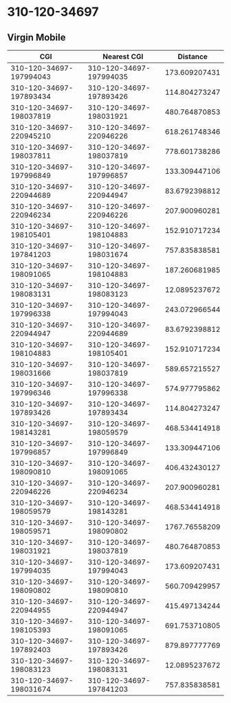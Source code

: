 # 310-120-34697
## Virgin Mobile


| CGI | Nearest CGI | Distance |
|-----|-------------|----------|
| 310-120-34697-197994043 | 310-120-34697-197994035 | 173.609207431 |
| 310-120-34697-197893434 | 310-120-34697-197893426 | 114.804273247 |
| 310-120-34697-198037819 | 310-120-34697-198031921 | 480.764870853 |
| 310-120-34697-220945210 | 310-120-34697-220946226 | 618.261748346 |
| 310-120-34697-198037811 | 310-120-34697-198037819 | 778.601738286 |
| 310-120-34697-197996849 | 310-120-34697-197996857 | 133.309447106 |
| 310-120-34697-220944689 | 310-120-34697-220944947 | 83.6792398812 |
| 310-120-34697-220946234 | 310-120-34697-220946226 | 207.900960281 |
| 310-120-34697-198105401 | 310-120-34697-198104883 | 152.910717234 |
| 310-120-34697-197841203 | 310-120-34697-198031674 | 757.835838581 |
| 310-120-34697-198091065 | 310-120-34697-198104883 | 187.260681985 |
| 310-120-34697-198083131 | 310-120-34697-198083123 | 12.0895237672 |
| 310-120-34697-197996338 | 310-120-34697-197994043 | 243.072966544 |
| 310-120-34697-220944947 | 310-120-34697-220944689 | 83.6792398812 |
| 310-120-34697-198104883 | 310-120-34697-198105401 | 152.910717234 |
| 310-120-34697-198031666 | 310-120-34697-198037819 | 589.657215527 |
| 310-120-34697-197996346 | 310-120-34697-197996338 | 574.977795862 |
| 310-120-34697-197893426 | 310-120-34697-197893434 | 114.804273247 |
| 310-120-34697-198143281 | 310-120-34697-198059579 | 468.534414918 |
| 310-120-34697-197996857 | 310-120-34697-197996849 | 133.309447106 |
| 310-120-34697-198090810 | 310-120-34697-198091065 | 406.432430127 |
| 310-120-34697-220946226 | 310-120-34697-220946234 | 207.900960281 |
| 310-120-34697-198059579 | 310-120-34697-198143281 | 468.534414918 |
| 310-120-34697-198059571 | 310-120-34697-198090802 | 1767.76558209 |
| 310-120-34697-198031921 | 310-120-34697-198037819 | 480.764870853 |
| 310-120-34697-197994035 | 310-120-34697-197994043 | 173.609207431 |
| 310-120-34697-198090802 | 310-120-34697-198090810 | 560.709429957 |
| 310-120-34697-220944955 | 310-120-34697-220944947 | 415.497134244 |
| 310-120-34697-198105393 | 310-120-34697-198091065 | 691.753710805 |
| 310-120-34697-197892403 | 310-120-34697-197893426 | 879.897777769 |
| 310-120-34697-198083123 | 310-120-34697-198083131 | 12.0895237672 |
| 310-120-34697-198031674 | 310-120-34697-197841203 | 757.835838581 |
